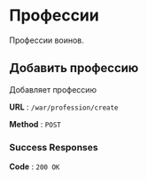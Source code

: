 # Профессии

Профессии воинов.

## Добавить профессию

Добавляет профессию

**URL** : `/war/profession/create`

**Method** : `POST`

### Success Responses

**Code** : `200 OK`
